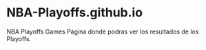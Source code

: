 # NBA-Playoffs.github.io
NBA Playoffs Games
Página donde podras ver los resultados de los Playoffs.
